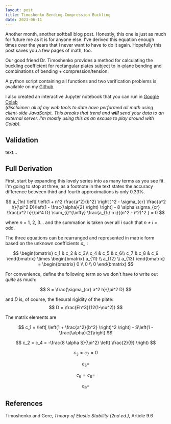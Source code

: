```yaml
---
layout: post
title: Timoshenko Bending-Compression Buckling
date: 2023-06-11
---
```


Another month, another softball blog post. Honestly, this one is just as much for future me as it is for anyone else. I've derived this equation enough times over the years that I never want to have to do it again. Hopefully this post saves you a few pages of math, too.

Our good friend Dr. Timoshenko provides a method for calculating the buckling coefficient for rectangular plates subject to in-plane bending and combinations of bending + compression/tension. 

A python script containing all functions and two verification problems is available on my [Github]().

I also created an interactive Jupyter notebook that you can run in [Google Colab]()  
<em>(disclaimer: all of my web tools to date have performed all math using client-side JavaScript. This breaks that trend and <b>will</b> send your data to an external server. I'm mostly using this as an excuse to play around with Colab).</em>

## Validation
text...

## Full Derivation
First, start by expanding this lovely series into as many terms as you see fit. I'm going to stop at three, as a footnote in the text states the accuracy difference between third and fourth approximations is only 0.33%.

$$ a_{1n} \left[ \left(1 + n^2 \frac{a^2}{b^2} \right )^2 - 
\sigma_{cr} \frac{a^2 h}{\pi^2 D}\left(1 - \frac{\alpha}{2} \right) \right] -
8 \alpha \sigma_{cr} \frac{a^2 h}{\pi^4 D}  \sum_{i}^{\infty} \frac{a_{1i} n i}{(n^2 - i^2)^2 }   = 0 $$

where <i>n</i> = 1, 2, 3... and the summation is taken over all <i>i</i> such that <i>n &pm; i</i> = odd.

The three equations can be rearranged and represented in matrix form based on the unknown coefficients *a_* :

$$ \begin{bmatrix}
c_1 & c_2 & c_3\\
c_4 & c_5 & c_6\\
c_7 & c_8 & c_9
\end{bmatrix} \times \begin{bmatrix} a_{11} \\ a_{12} \\ a_{13} \end{bmatrix} = \begin{bmatrix} 0 \\ 0 \\ 0 \end{bmatrix}  $$

For convenience, define the following term so we don't have to write out *quite* as much:

$$ S = \frac{\sigma_{cr} a^2 h}{\pi^2 D} $$

and *D* is, of course, the flexural rigidity of the plate: 
$$ D = \frac{Eh^3}{12(1-\nu^2)} $$

The matrix elements are

$$ c_1 = \left[ \left(1 + \frac{a^2}{b^2} \right)^2 \right] - S\left(1 - \frac{\alpha}{2}\right) $$

$$ c_2 = c_4 = -\frac{8 \alpha S}{\pi^2} \left( \frac{2}{9} \right) $$

$$ c_3 = c_7 = 0 $$

$$ c_5 = $$

$$ c_6 = c_8 = $$

$$ c_9 = $$

## References
Timoshenko and Gere, <i>Theory of Elastic Stability (2nd ed.)</i>, Article 9.6